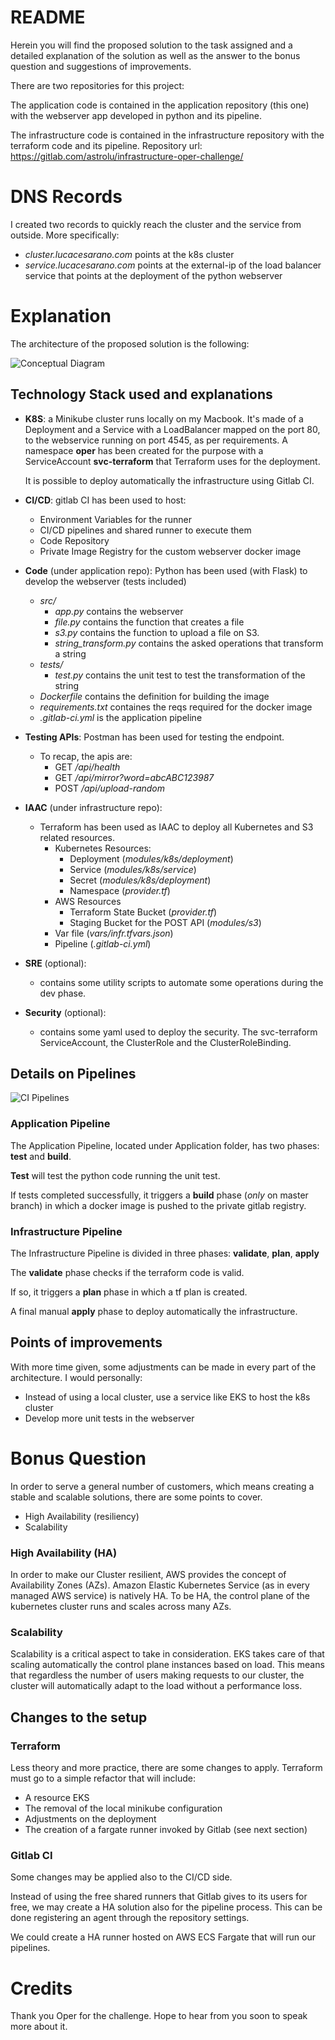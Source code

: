 # README

Herein you will find the proposed solution to the task assigned and a detailed explanation of the solution as well as
the answer to the bonus question and suggestions of improvements.

There are two repositories for this project:

The application code is contained in the application repository (this one) with the webserver app developed in python
and its pipeline.

The infrastructure code is contained in the infrastructure repository with the terraform code and its pipeline.
Repository url: https://gitlab.com/astrolu/infrastructure-oper-challenge/

# DNS Records

I created two records to quickly reach the cluster and the service from outside. More specifically:

- *cluster.lucacesarano.com* points at the k8s cluster
- *service.lucacesarano.com* points at the external-ip of the load balancer service that points at the deployment of the
  python webserver

# Explanation

The architecture of the proposed solution is the following:

![Conceptual Diagram](docs/architecture-High_Level_Architecture.drawio.png)

## Technology Stack used and explanations

- **K8S**: a Minikube cluster runs locally on my Macbook. It's made of a Deployment and a Service with a LoadBalancer
  mapped on the port 80, to the webservice running on port 4545, as per requirements. A namespace **oper** has been
  created for the purpose with a ServiceAccount **svc-terraform** that Terraform uses for the deployment.

  It is possible to deploy automatically the infrastructure using Gitlab CI.


- **CI/CD**: gitlab CI has been used to host:
    - Environment Variables for the runner
    - CI/CD pipelines and shared runner to execute them
    - Code Repository
    - Private Image Registry for the custom webserver docker image


- **Code** (under application repo): Python has been used (with Flask) to develop the webserver (tests included)
    - _src/_
        - _app.py_ contains the webserver
        - _file.py_ contains the function that creates a file
        - _s3.py_ contains the function to upload a file on S3.
        - _string_transform.py_ contains the asked operations that transform a string
    - _tests/_
        - _test.py_ contains the unit test to test the transformation of the string
    - _Dockerfile_ contains the definition for building the image
    - _requirements.txt_ containes the reqs required for the docker image
    - _.gitlab-ci.yml_ is the application pipeline


- **Testing APIs**: Postman has been used for testing the endpoint.
    - To recap, the apis are:
        - GET _/api/health_
        - GET _/api/mirror?word=abcABC123987_
        - POST _/api/upload-random_


- **IAAC** (under infrastructure repo):
    - Terraform has been used as IAAC to deploy all Kubernetes and S3 related resources.
        - Kubernetes Resources:
            - Deployment (_modules/k8s/deployment_)
            - Service (_modules/k8s/service_)
            - Secret (_modules/k8s/deployment_)
            - Namespace (_provider.tf_)
        - AWS Resources
            - Terraform State Bucket (_provider.tf_)
            - Staging Bucket for the POST API (_modules/s3_)
        - Var file (_vars/infr.tfvars.json_)
        - Pipeline (_.gitlab-ci.yml_)


- **SRE** (optional):
    - contains some utility scripts to automate some operations during the dev phase.

- **Security** (optional):
    - contains some yaml used to deploy the security. The svc-terraform ServiceAccount, the ClusterRole and the
      ClusterRoleBinding.

## Details on Pipelines

![CI Pipelines](docs/architecture-CI_Pipelines.drawio.png)

### Application Pipeline

The Application Pipeline, located under Application folder, has two phases: **test** and **build**.

**Test** will test the python code running the unit test.

If tests completed successfully, it triggers a **build** phase (_only_ on master branch) in which a docker image is
pushed to the private gitlab registry.

### Infrastructure Pipeline

The Infrastructure Pipeline is divided in three phases: **validate**, **plan**, **apply**

The **validate** phase checks if the terraform code is valid.

If so, it triggers a **plan** phase in which a tf plan is created.

A final manual **apply** phase to deploy automatically the infrastructure.

## Points of improvements

With more time given, some adjustments can be made in every part of the architecture. I would personally:

- Instead of using a local cluster, use a service like EKS to host the k8s cluster
- Develop more unit tests in the webserver

# Bonus Question

In order to serve a general number of customers, which means creating a stable and scalable solutions, there are some
points to cover.

- High Availability (resiliency)
- Scalability

### High Availability (HA)

In order to make our Cluster resilient, AWS provides the concept of Availability Zones (AZs). Amazon Elastic Kubernetes
Service (as in every managed AWS service)
is natively HA. To be HA, the control plane of the kubernetes cluster runs and scales across many AZs.

### Scalability

Scalability is a critical aspect to take in consideration. EKS takes care of that scaling automatically the control
plane instances based on load. This means that regardless the number of users making requests to our cluster, the
cluster will automatically adapt to the load without a performance loss.

## Changes to the setup

### Terraform

Less theory and more practice, there are some changes to apply. Terraform must go to a simple refactor that will
include:

- A resource EKS
- The removal of the local minikube configuration
- Adjustments on the deployment
- The creation of a fargate runner invoked by Gitlab (see next section)

### Gitlab CI

Some changes may be applied also to the CI/CD side.

Instead of using the free shared runners that Gitlab gives to its users for free, we may create a HA solution also for
the pipeline process. This can be done registering an agent through the repository settings.

We could create a HA runner hosted on AWS ECS Fargate that will run our pipelines.

# Credits

Thank you Oper for the challenge. Hope to hear from you soon to speak more about it.
